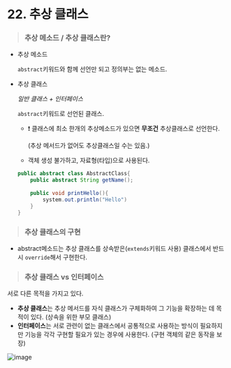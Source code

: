 # 22. 추상 클래스

> ### 추상 메소드 / 추상 클래스란?

- 추상 메소드

  `abstract`키워드와 함께 선언만 되고 정의부는 없는 메소드.

- 추상 클래스

  *일반 클래스 + 인터페이스*

  `abstract`키워드로 선언된 클래스. 

  - ❗ 클래스에 최소 한개의 추상메소드가 있으면 **무조건** 추상클래스로 선언한다.

    (추상 메서드가 없어도 추상클래스일 수는 있음.)

  - 객체 생성 불가하고, 자료형(타입)으로 사용된다.

  ```java
  public abstract class AbstractClass{
      public abstract String getName();
      
      public void printHello(){
          system.out.println("Hello")
      }
  }
  ```

  

> ### 추상 클래스의 구현

- abstract메소드는 추상 클래스를 상속받은(`extends`키워드 사용) 클래스에서 반드시 `override`해서 구현한다.

> ### 추상 클래스 vs 인터페이스

서로 다른 목적을 가지고 있다.

- **추상 클래스**는 추상 메서드를 자식 클래스가 구체화하여 그 기능을 확장하는 데 목적이 있다. (상속을 위한 부모 클래스)
- **인터페이스**는 서로 관련이 없는 클래스에서 공통적으로 사용하는 방식이 필요하지만 기능을 각각 구현할 필요가 있는 경우에 사용한다. (구현 객체의 같은 동작을 보장)

![image](https://user-images.githubusercontent.com/68037174/105966199-acdf3600-60c7-11eb-9fa3-0b27dd75c83d.png)